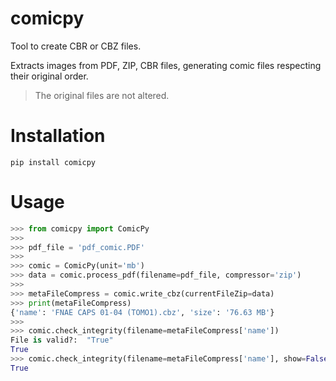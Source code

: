 # comicpy

Tool to create CBR or CBZ files.

Extracts images from PDF, ZIP, CBR files, generating comic files respecting their original order.


> The original files are not altered.


# Installation

```
pip install comicpy
```


# Usage

```python
>>> from comicpy import ComicPy
>>>
>>> pdf_file = 'pdf_comic.PDF'
>>>
>>> comic = ComicPy(unit='mb')
>>> data = comic.process_pdf(filename=pdf_file, compressor='zip')
>>>
>>> metaFileCompress = comic.write_cbz(currentFileZip=data)
>>> print(metaFileCompress)
{'name': 'FNAE CAPS 01-04 (TOMO1).cbz', 'size': '76.63 MB'}
>>>
>>> comic.check_integrity(filename=metaFileCompress['name'])
File is valid?:  "True"
True
>>> comic.check_integrity(filename=metaFileCompress['name'], show=False)
True
```
